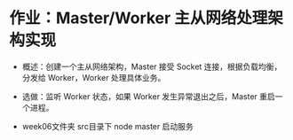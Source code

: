 # 作业：Master/Worker 主从网络处理架构实现
* 概述：创建一个主从网络架构，Master 接受 Socket 连接，根据负载均衡，分发给 Worker，Worker 处理具体业务。

* 选做：监听 Worker 状态，如果 Worker 发生异常退出之后，Master 重启一个进程。



* week06文件夹 src目录下  node master 启动服务
